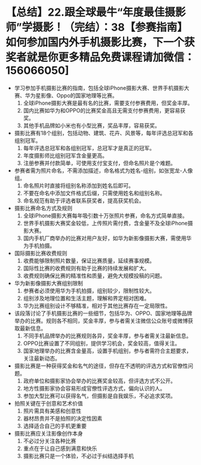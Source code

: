 # 【总结】22.跟全球最牛“年度最佳摄影师”学摄影！（完结）：38【参赛指南】如何参加国内外手机摄影比赛，下一个获奖者就是你更多精品免费课程请加微信：156066050]

-   学习参加手机摄影比赛的指南，包括全球iPhone摄影大赛、世界手机摄影大赛、华为星影像、Oppo的国家地理等比赛。
    1.  全球iPhone摄影大赛是最有名的比赛，需要支付参赛费用，但奖金丰厚。
    2.  国内比赛如华为和OPPO的比赛奖金高且无需支付参赛费用，更容易获奖。
    3.  其他手机品牌如小米也有小型比赛，奖品丰厚，容易获奖。
-   摄影比赛有18个组别，包括动物、建筑、花卉、风景等，每年评选总冠军和各组别冠军。
    1.  每年评选总冠军和各组别冠军，总冠军才是真正的冠军。
    2.  年度摄影师比组别冠军含金量更高。
    3.  注册参赛并付款简单，可使用支付宝支付，但命名照片是个难题。
-   参赛者需为照片命名，不需添加描述，命名格式为姓名-组别，如张宽龙-人像组。
    1.  命名照片时直接将组别名称添加到姓名后即可。
    2.  不要在命名中添加文件格式后缀，只需使用姓名和组别名称。
    3.  命名规范有助于评选者联系获奖者，提高获奖机会。
-   摄影比赛命名方式及规则
    1.  全球iPhone摄影大赛每年吸引数十万张照片参赛，命名方式简单直接。
    2.  世界手机摄影大赛奖金较低，上传照片需付费，含金量不及全球iPhone摄影大赛。
    3.  国内手机厂商举办的比赛对用户友好，如华为新影像摄影大赛，需使用华为手机拍摄。
-   国际摄影比赛收费规则
    1.  收费能够限制照片数量，保证比赛质量，延续赛事规模。
    2.  国际性比赛的收费规则有助于比赛的持续发展和扩大。
    3.  收费规则确保比赛的精准性和质量，避免大规模投稿的问题。
-   华为新影像摄影大赛组别限制
    1.  参赛者必须使用华为手机拍摄，组别较少，限制性较大。
    2.  组别涉及地理位置和生活主题，理解和界定相对困难。
    3.  华为比赛组别设计不够精准，相对于其他比赛存在一定局限性。
-   该段落讨论了手机摄影比赛的一些细节，包括华为、OPPO、国家地理等品牌举办的比赛。规则各不相同，奖金丰厚，参与者需关注微信公众账号或微博获取最新信息。
    1.  不同手机品牌举办的比赛规则各异，奖金丰厚，参与者需关注最新信息。
    2.  OPPO比赛设置了不同组别，提供学习机会，奖金较高，值得关注。
    3.  国家地理举办的比赛含金量高，设置手机组别，参与者需符合主题要求，关注最新动态。
-   摄影比赛是一种获得奖金和名气的途径，但存在不透明的评选方式和官僚性问题。
    1.  政府单位和摄影家协会举办的比赛奖金较高，但评选方式不公开。
    2.  地方性摄影家协会容易形成官僚性评选方式，偏向认识的人。
    3.  参加大型比赛可以获得名气，但摄影是自我娱乐，不必追求奖项。
-   拍照关键在于创意和艺术价值
    1.  照片需具有美感和创意性
    2.  器材昂贵并不是拍照的决定性因素
    3.  选择适合自己的手机更重要
-   摄影比赛应关注影像创作本身
    1.  不必过分关注各种比赛
    2.  重点在于让自己感到满意和快乐
    3.  摄影比赛只是一个体验，不必过于纠结选择手机